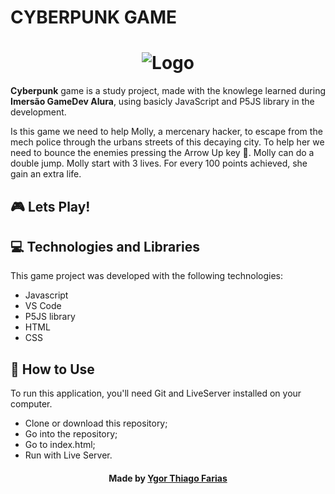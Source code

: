 # CYBERPUNK GAME
<h1 align="center">
    <img alt="Logo" src="https://i.ibb.co/qxFgyQX/gameplay.gif" />
    <br>
</h1>

**Cyberpunk** game is a study project, made with the knowlege learned during **Imersão GameDev Alura**, using basicly JavaScript and P5JS library in the development.

Is this game we need to help Molly, a mercenary hacker, to escape from the mech police through the urbans streets of this decaying city.
To help her we need to bounce the enemies pressing the Arrow Up key :arrow_up_small:.
Molly can do a double jump.
Molly start with 3 lives. For every 100 points achieved, she gain an extra life.

## :video_game: Lets Play!


## :computer: Technologies and Libraries
This game project was developed with the following technologies:

- Javascript
- VS Code
- P5JS library
- HTML
- CSS

## :pushpin: How to Use
To run this application, you'll need Git and LiveServer installed on your computer.

- Clone or download this repository;
- Go into the repository;
- Go to index.html;
- Run with Live Server.


<h4 align="center">
    Made by <a href="https://www.linkedin.com/in/ygor-thiago-farias-1111aa196/" target="_blank">Ygor Thiago Farias </a>
</h4>
